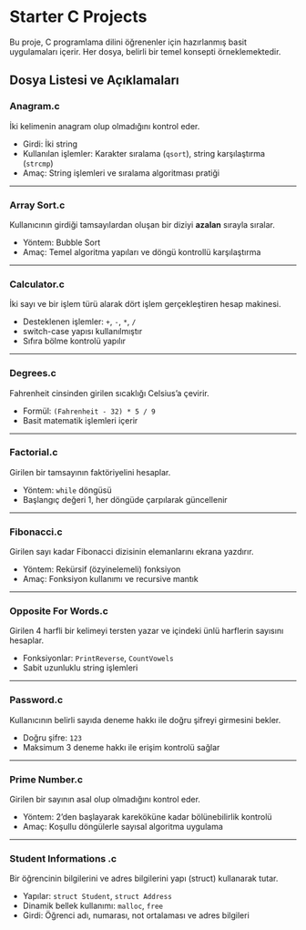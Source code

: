 # Starter C Projects

Bu proje, C programlama dilini öğrenenler için hazırlanmış basit uygulamaları içerir. Her dosya, belirli bir temel konsepti örneklemektedir.

## Dosya Listesi ve Açıklamaları

### Anagram.c
İki kelimenin anagram olup olmadığını kontrol eder.

- Girdi: İki string
- Kullanılan işlemler: Karakter sıralama (`qsort`), string karşılaştırma (`strcmp`)
- Amaç: String işlemleri ve sıralama algoritması pratiği

---

### Array Sort.c
Kullanıcının girdiği tamsayılardan oluşan bir diziyi **azalan** sırayla sıralar.

- Yöntem: Bubble Sort
- Amaç: Temel algoritma yapıları ve döngü kontrollü karşılaştırma

---

### Calculator.c
İki sayı ve bir işlem türü alarak dört işlem gerçekleştiren hesap makinesi.

- Desteklenen işlemler: `+`, `-`, `*`, `/`
- switch-case yapısı kullanılmıştır
- Sıfıra bölme kontrolü yapılır

---

### Degrees.c
Fahrenheit cinsinden girilen sıcaklığı Celsius’a çevirir.

- Formül: `(Fahrenheit - 32) * 5 / 9`
- Basit matematik işlemleri içerir

---

### Factorial.c
Girilen bir tamsayının faktöriyelini hesaplar.

- Yöntem: `while` döngüsü
- Başlangıç değeri 1, her döngüde çarpılarak güncellenir

---

### Fibonacci.c
Girilen sayı kadar Fibonacci dizisinin elemanlarını ekrana yazdırır.

- Yöntem: Rekürsif (özyinelemeli) fonksiyon
- Amaç: Fonksiyon kullanımı ve recursive mantık

---

### Opposite For Words.c
Girilen 4 harfli bir kelimeyi tersten yazar ve içindeki ünlü harflerin sayısını hesaplar.

- Fonksiyonlar: `PrintReverse`, `CountVowels`
- Sabit uzunluklu string işlemleri

---

### Password.c
Kullanıcının belirli sayıda deneme hakkı ile doğru şifreyi girmesini bekler.

- Doğru şifre: `123`
- Maksimum 3 deneme hakkı ile erişim kontrolü sağlar

---

### Prime Number.c
Girilen bir sayının asal olup olmadığını kontrol eder.

- Yöntem: 2’den başlayarak kareköküne kadar bölünebilirlik kontrolü
- Amaç: Koşullu döngülerle sayısal algoritma uygulama

---

### Student Informations .c
Bir öğrencinin bilgilerini ve adres bilgilerini yapı (struct) kullanarak tutar.

- Yapılar: `struct Student`, `struct Address`
- Dinamik bellek kullanımı: `malloc`, `free`
- Girdi: Öğrenci adı, numarası, not ortalaması ve adres bilgileri

